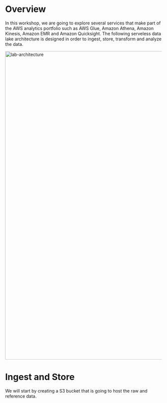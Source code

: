 # Overview
In this workshop, we are going to explore several services that make part of the AWS analytics portfolio such as AWS Glue, Amazon Athena, Amazon Kinesis, Amazon EMR and Amazon 
Quicksight. The following serveless data lake architecture is designed in order to ingest, store, transform and analyze the data. 

<img width="989" alt="lab-architecture" src="https://github.com/xhelma/12weekawsworkshopchallenge/assets/97184575/c14f4f81-48b4-47b7-b10c-7aa986b39425">

# Ingest and Store
We will start by creating a S3 bucket that is going to host the raw and reference data.
